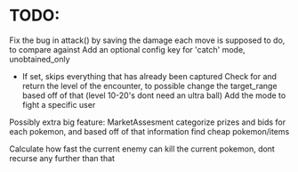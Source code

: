 # TODO:

Fix the bug in attack() by saving the damage each move is supposed to do, to compare against
Add an optional config key for 'catch' mode, unobtained_only
- If set, skips everything that has already been captured
Check for and return the level of the encounter, to possible change the target_range based off of that (level 10-20's dont need an ultra ball)
Add the mode to fight a specific user

Possibly extra big feature: MarketAssesment
categorize prizes and bids for each pokemon, and based off of that information find cheap pokemon/items

Calculate how fast the current enemy can kill the current pokemon, dont recurse any further than that